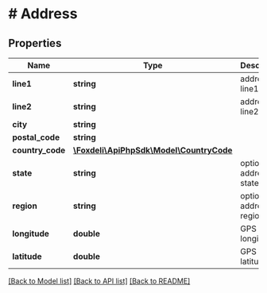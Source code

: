 # # Address

## Properties

Name | Type | Description | Notes
------------ | ------------- | ------------- | -------------
**line1** | **string** | address line1 | [optional]
**line2** | **string** | address line2 | [optional]
**city** | **string** |  | [optional]
**postal_code** | **string** |  | [optional]
**country_code** | [**\Foxdeli\ApiPhpSdk\Model\CountryCode**](CountryCode.md) |  | [optional]
**state** | **string** | optional address state | [optional]
**region** | **string** | optional address region | [optional]
**longitude** | **double** | GPS longitude | [optional]
**latitude** | **double** | GPS latitude | [optional]

[[Back to Model list]](../../README.md#models) [[Back to API list]](../../README.md#endpoints) [[Back to README]](../../README.md)
